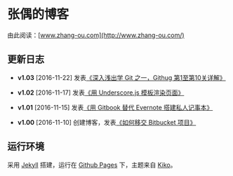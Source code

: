 # 张偶的博客

由此阅读：[www.zhang-ou.com](http://www.zhang-ou.com/)

## 更新日志

* **v1.03** [2016-11-22] 发表[《深入浅出学 Git 之一，Githug 第1至第10关详解》]()

* **v1.02** [2016-11-17] 发表[《用 Underscore.js 模板渲染页面》]()

* **v1.01** [2016-11-15] 发表[《用 Gitbook 替代 Evernote 搭建私人记事本》]()

* **v1.00** [2016-11-10] 创建博客，发表[《如何移交 Bitbucket 项目》]()

## 运行环境

采用 [Jekyll](http://jekyllrb.com) 搭建，运行在 [Github Pages](https://pages.github.com/) 下，主题来自 [Kiko](http://github.com/gfjaru/Kiko)。